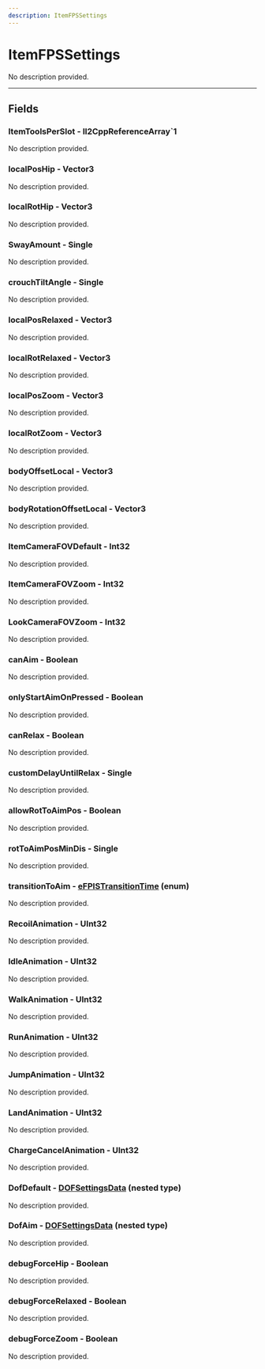 ```yaml
---
description: ItemFPSSettings
---
```


# ItemFPSSettings

No description provided.

***

## Fields

### ItemToolsPerSlot - Il2CppReferenceArray`1

No description provided.

### localPosHip - Vector3

No description provided.

### localRotHip - Vector3

No description provided.

### SwayAmount - Single

No description provided.

### crouchTiltAngle - Single

No description provided.

### localPosRelaxed - Vector3

No description provided.

### localRotRelaxed - Vector3

No description provided.

### localPosZoom - Vector3

No description provided.

### localRotZoom - Vector3

No description provided.

### bodyOffsetLocal - Vector3

No description provided.

### bodyRotationOffsetLocal - Vector3

No description provided.

### ItemCameraFOVDefault - Int32

No description provided.

### ItemCameraFOVZoom - Int32

No description provided.

### LookCameraFOVZoom - Int32

No description provided.

### canAim - Boolean

No description provided.

### onlyStartAimOnPressed - Boolean

No description provided.

### canRelax - Boolean

No description provided.

### customDelayUntilRelax - Single

No description provided.

### allowRotToAimPos - Boolean

No description provided.

### rotToAimPosMinDis - Single

No description provided.

### transitionToAim - [eFPISTransitionTime](../enum-types.md#eFPISTransitionTime) (enum)

No description provided.

### RecoilAnimation - UInt32

No description provided.

### IdleAnimation - UInt32

No description provided.

### WalkAnimation - UInt32

No description provided.

### RunAnimation - UInt32

No description provided.

### JumpAnimation - UInt32

No description provided.

### LandAnimation - UInt32

No description provided.

### ChargeCancelAnimation - UInt32

No description provided.

### DofDefault - [DOFSettingsData](../nested-types/DOFSettingsData.md) (nested type)

No description provided.

### DofAim - [DOFSettingsData](../nested-types/DOFSettingsData.md) (nested type)

No description provided.

### debugForceHip - Boolean

No description provided.

### debugForceRelaxed - Boolean

No description provided.

### debugForceZoom - Boolean

No description provided.
